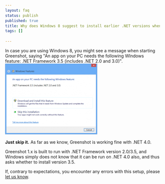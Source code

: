 ```yaml
---
layout: faq
status: publish
published: true
title: Why does Windows 8 suggest to install earlier .NET versions when starting Greenshot?
tags: []

---
```

<p>In case you are using Windows 8, you might see a message when starting Greenshot, saying "An app on your PC needs the following WIndows feature: .NET Framework 3.5 (includes .NET 2.0 and 3.0)". <a href="/faq/why-does-windows-8-suggest-to-install-earlier-net-versions-when-starting-greenshot/an-app-on-your-pc-needs-the-following-windows-feature-net-framework-3-5-includes-net-2-0-and-3-0/" rel="attachment wp-att-1028"><img src="/assets/wp-content/uploads/2013/10/an-app-on-your-pc-needs-the-following-windows-feature-.net-framework-3.5-includes-.net-2.0-and-3.0-300x231.png" alt="An app on your PC needs the following WIndows feature" width="300" height="231" class="alignleft size-medium wp-image-1028" /></a></p>
<p><strong>Just skip it.</strong> As far as we know, Greenshot is working fine with .NET 4.0.</p>
<p>Greenshot 1.x is built to run with .NET Framework version 2.0/3.5, and Windows simply does not know that it can be run on .NET 4.0 also, and thus asks whether to install version 3.5.</p>
<p>If, contrary to expectations, you encounter any errors with this setup, please <a href="getgreenshot.org/tickets/">let us know</a>.</p>
